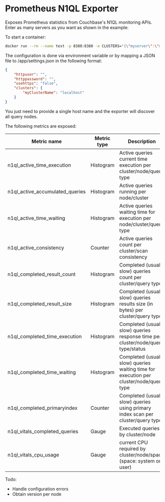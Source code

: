# Prometheus N1QL Exporter

Exposes Prometheus statistics from Couchbase's N1QL monitoring APIs. Enter as many servers as you want as shown in the example:

To start a container:
```sh
docker run --rm --name test -p 8380:8380 -e CLUSTERS="{\"myserver\":\"my_ip\"}" -e HTTPUSER=couchbase_user -e="HTTPPASSWORD=couchbase_password" n1qlexporter:1.0.0
```

The configuration is done via environment variable or by mapping a JSON file to /app/settings.json in the following format:

```json
{
	"httpuser": "",
	"httppassword": "",
	"usehttps": "false",
	"clusters": {
		"myClusterName": "localhost"
	}
}
```

You just need to provide a single host name and the exporter will discover all query nodes.

The following metrics are exposed:

| Metric name | Metric type | Description |
|----------|------|------|
| n1ql_active_time_execution| Histogram | Active queries current time execution per cluster/node/query type |
| n1ql_active_accumulated_queries| Histogram | Active queries running per node/cluster |
| n1ql_active_time_waiting| Histogram | Active queries waiting time for execution per node/cluster/query type |
| n1ql_active_consistency| Counter | Active queries count per cluster/scan consistency |
| n1ql_completed_result_count| Histogram | Completed (usually slow) queries count per cluster/query type |
| n1ql_completed_result_size| Histogram | Completed (usually slow) queries results size (in bytes) per cluster/query type |
| n1ql_completed_time_execution| Histogram | Completed (usually slow) queries response time per cluster/node/query type/status |
| n1ql_completed_time_waiting| Histogram | Completed (usually slow) queries waiting time for execution per cluster/node/query type |
| n1ql_completed_primaryindex| Counter | Completed (usually slow) queries using primary index scan per cluster/query type |
| n1ql_vitals_completed_queries| Gauge | Executed queries by cluster/node |
| n1ql_vitals_cpu_usage| Gauge | current CPU required by cluster/node/space (space: system or user) |



Todo:

- Handle configuration errors
- Obtain version per node

